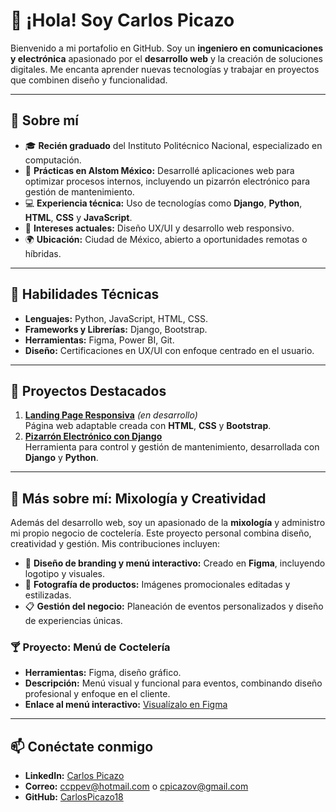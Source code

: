 # 👋 ¡Hola! Soy Carlos Picazo

Bienvenido a mi portafolio en GitHub. Soy un **ingeniero en comunicaciones y electrónica** apasionado por el **desarrollo web** y la creación de soluciones digitales. Me encanta aprender nuevas tecnologías y trabajar en proyectos que combinen diseño y funcionalidad.

---

## 🌟 Sobre mí
- 🎓 **Recién graduado** del Instituto Politécnico Nacional, especializado en computación.
- 💼 **Prácticas en Alstom México:** Desarrollé aplicaciones web para optimizar procesos internos, incluyendo un pizarrón electrónico para gestión de mantenimiento.
- 💻 **Experiencia técnica:** Uso de tecnologías como **Django**, **Python**, **HTML**, **CSS** y **JavaScript**.
- 🎨 **Intereses actuales:** Diseño UX/UI y desarrollo web responsivo.
- 🌍 **Ubicación:** Ciudad de México, abierto a oportunidades remotas o híbridas.

---

## 🚀 Habilidades Técnicas
- **Lenguajes:** Python, JavaScript, HTML, CSS.
- **Frameworks y Librerías:** Django, Bootstrap.
- **Herramientas:** Figma, Power BI, Git.
- **Diseño:** Certificaciones en UX/UI con enfoque centrado en el usuario.

---

## 📂 Proyectos Destacados
1. **[Landing Page Responsiva](#)** *(en desarrollo)*  
   Página web adaptable creada con **HTML**, **CSS** y **Bootstrap**.
2. **[Pizarrón Electrónico con Django](#)**  
   Herramienta para control y gestión de mantenimiento, desarrollada con **Django** y **Python**.

---

## 🍹 Más sobre mí: Mixología y Creatividad

Además del desarrollo web, soy un apasionado de la **mixología** y administro mi propio negocio de coctelería. Este proyecto personal combina diseño, creatividad y gestión. Mis contribuciones incluyen:

- 🌟 **Diseño de branding y menú interactivo:** Creado en **Figma**, incluyendo logotipo y visuales.
- 📸 **Fotografía de productos:** Imágenes promocionales editadas y estilizadas.
- 📋 **Gestión del negocio:** Planeación de eventos personalizados y diseño de experiencias únicas.

### 🍸 Proyecto: Menú de Coctelería
- **Herramientas:** Figma, diseño gráfico.
- **Descripción:** Menú visual y funcional para eventos, combinando diseño profesional y enfoque en el cliente.  
- **Enlace al menú interactivo:** [Visualízalo en Figma](https://www.figma.com/proto/S9dha6Rr2aC5TTxC89q8qh/Menu-de-bebidas_a%C3%B1o-nuevo_2024?node-id=1-3&starting-point-node-id=1%3A3)

---

## 📫 Conéctate conmigo
- **LinkedIn:** [Carlos Picazo](linkedin.com/in/carlos-picazo-vázquez-89634316a)
- **Correo:** ccppev@hotmail.com o cpicazov@gmail.com
- **GitHub:** [CarlosPicazo18](https://github.com/CarlosPicazo18)
